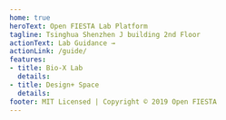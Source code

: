 ```yaml
---
home: true
heroText: Open FIESTA Lab Platform
tagline: Tsinghua Shenzhen J building 2nd Floor
actionText: Lab Guidance →
actionLink: /guide/
features:
- title: Bio-X Lab
  details: 
- title: Design+ Space
  details: 
footer: MIT Licensed | Copyright © 2019 Open FIESTA
---
```


